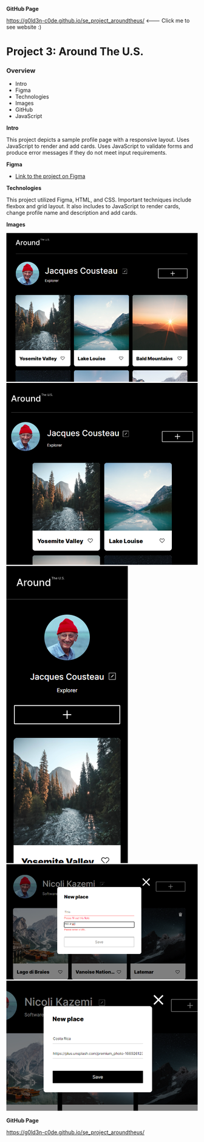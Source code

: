 **GitHub Page**

https://g0ld3n-c0de.github.io/se_project_aroundtheus/ <--- Click me to see website :)

# Project 3: Around The U.S.

### Overview

- Intro
- Figma
- Technologies
- Images
- GitHub
- JavaScript

**Intro**

This project depicts a sample profile page with a responsive layout. Uses JavaScript to render and add cards. Uses JavaScript to validate forms and produce error messages if they do not meet input requirements.

**Figma**

- [Link to the project on Figma](<https://www.figma.com/file/JFPhASqvZ5pBjQV2ouUlim/Sprint-5_-Around-The-U.S.-_-desktop-%2B-mobile-(Copy)?node-id=0-1&t=ias86NNsNuiSfcgs-0>)

**Technologies**

This project utilized Figma, HTML, and CSS. Important techniques include flexbox and grid layout. It also includes to JavaScript to render cards, change profile name and description and add cards.

**Images**

![Desktop Sample](./images/readme-pic.png)
![Tablet Sample](./images/readme-pictwo.png)
![Mobile Sample](./images/readme-picthree.png)
![Error Sample](./images/readme-error.png)
![No Error Sample](./images/readme-noerror.png)

**GitHub Page**

https://g0ld3n-c0de.github.io/se_project_aroundtheus/
